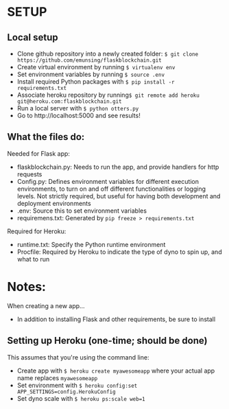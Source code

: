 # SETUP


## Local setup

- Clone github repository into a newly created folder: `$ git clone https://github.com/emunsing/flaskblockchain.git`
- Create virtual environment by running `$ virtualenv env`
- Set environment variables by running  `$ source .env`
- Install required Python packages with `$ pip install -r requirements.txt`
- Associate heroku repository by running`$ git remote add heroku git@heroku.com:flaskblockchain.git`
- Run a local server with `$ python otters.py`
- Go to http://localhost:5000 and see results!


## What the files do:
Needed for Flask app:
- flaskblockchain.py: Needs to run the app, and provide handlers for http requests
- Config.py: Defines environment variables for different execution environments, to turn on and off different functionalities or logging levels. Not strictly required, but useful for having both development and deployment environments
- .env: Source this to set environment variables
- requiremens.txt: Generated by `pip freeze > requirements.txt`

Required for Heroku:
- runtime.txt: Specify the Python runtime environment
- Procfile: Required by Heroku to indicate the type of dyno to spin up, and what to run

# Notes:

When creating a new app...
- In addition to installing Flask and other requirements, be sure to install

## Setting up Heroku (one-time; should be done)
This assumes that you're using the command line:
- Create app with `$ heroku create myawesomeapp` where your actual app name replaces `myawesomeapp`
- Set environment with `$ heroku config:set APP_SETTINGS=config.HerokuConfig`
- Set dyno scale with `$ heroku ps:scale web=1`
